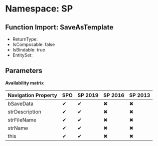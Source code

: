 # Namespace: SP

## Function Import: SaveAsTemplate

- ReturnType: 
- IsComposable: false
- IsBindable: true
- EntitySet: 

## Parameters

**Availability matrix**

Navigation Property | SPO | SP 2019 | SP 2016 | SP 2013
----------|-----|---------|---------|--------
bSaveData | ✔ | ✔ | ✖ | ✖
strDescription | ✔ | ✔ | ✖ | ✖
strFileName | ✔ | ✔ | ✖ | ✖
strName | ✔ | ✔ | ✖ | ✖
this | ✔ | ✔ | ✖ | ✖
